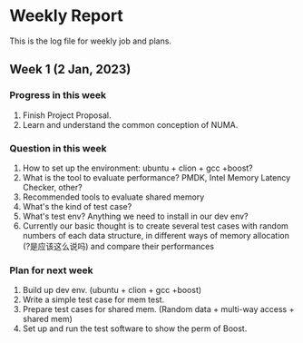 # Weekly Report

This is the log file for weekly job and plans.

## Week 1 (2 Jan, 2023)

### Progress in this week

1. Finish Project Proposal.
2. Learn and understand the common conception of NUMA.

### Question in this week

1. How to set up the environment: ubuntu + clion + gcc +boost?
2. What is the tool to evaluate performance? PMDK, Intel Memory Latency Checker, other?
3. Recommended tools to evaluate shared memory
4. What's the kind of test case?
5. What's test env? Anything we need to install in our dev env?
6. Currently our basic thought is to create several test cases with random numbers of each data structure, in different ways of memory allocation (?是应该这么说吗) and compare their performances

### Plan for next week

1. Build up dev env. (ubuntu + clion + gcc +boost)
2. Write a simple test case for mem test.
3. Prepare test cases for shared mem. (Random data + multi-way access + shared mem)
4. Set up and run the test software to show the perm of Boost.
